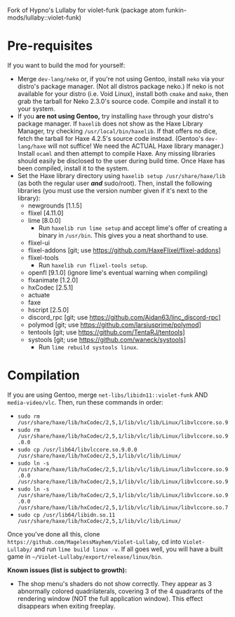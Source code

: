 Fork of Hypno's Lullaby for violet-funk (package atom funkin-mods/lullaby::violet-funk)

# Pre-requisites

If you want to build the mod for yourself:

- Merge `dev-lang/neko` or, if you're not using Gentoo, install `neko` via your distro's package manager. (Not all distros package neko.) If neko is not available for your distro (i.e. Void Linux), install both `cmake` and `make`, then grab the tarball for Neko 2.3.0's source code. Compile and install it to your system.
- If you **are not using Gentoo,** try installing `haxe` through your distro's package manager. If `haxelib` does not show as the Haxe Library Manager, try checking `/usr/local/bin/haxelib`. If that offers no dice, fetch the tarball for Haxe 4.2.5's source code instead. (Gentoo's `dev-lang/haxe` will not suffice! We need the ACTUAL Haxe library manager.) Install `ocaml` and then attempt to compile Haxe. Any missing libraries should easily be disclosed to the user during build time. Once Haxe has been compiled, install it to the system.
- Set the Haxe library directory using `haxelib setup /usr/share/haxe/lib` (as both the regular user ***and*** sudo/root). Then, install the following libraries (you must use the version number given if it's next to the library):
  - newgrounds [1.1.5]
  - flixel [4.11.0]
  - lime [8.0.0]
    - Run `haxelib run lime setup` and accept lime's offer of creating a binary in `/usr/bin`. This gives you a neat shorthand to use.
  - flixel-ui
  - flixel-addons [git; use https://github.com/HaxeFlixel/flixel-addons]
  - flixel-tools
    - Run `haxelib run flixel-tools setup`.
  - openfl [9.1.0] (ignore lime's eventual warning when compiling)
  - flxanimate [1.2.0]
  - hxCodec [2.5.1]
  - actuate
  - faxe
  - hscript [2.5.0]
  - discord_rpc [git; use https://github.com/Aidan63/linc_discord-rpc]
  - polymod [git; use https://github.com/larsiusprime/polymod]
  - tentools [git; use https://github.com/TentaRJ/tentools]
  - systools [git; use https://github.com/waneck/systools]
    - Run `lime rebuild systools linux`.
    
# Compilation

If you are using Gentoo, merge `net-libs/libidn11::violet-funk` AND `media-video/vlc`. Then, run these commands in order:

- `sudo rm /usr/share/haxe/lib/hxCodec/2,5,1/lib/vlc/lib/Linux/libvlccore.so.9`
- `sudo rm /usr/share/haxe/lib/hxCodec/2,5,1/lib/vlc/lib/Linux/libvlccore.so.9.0.0`
- `sudo cp /usr/lib64/libvlccore.so.9.0.0 /usr/share/haxe/lib/hxCodec/2,5,1/lib/vlc/lib/Linux/`
- `sudo ln -s /usr/share/haxe/lib/hxCodec/2,5,1/lib/vlc/lib/Linux/libvlccore.so.9.0.0 /usr/share/haxe/lib/hxCodec/2,5,1/lib/vlc/lib/Linux/libvlccore.so.9`
- `sudo ln -s /usr/share/haxe/lib/hxCodec/2,5,1/lib/vlc/lib/Linux/libvlccore.so.9.0.0 /usr/share/haxe/lib/hxCodec/2,5,1/lib/vlc/lib/Linux/libvlccore.so.7`
- `sudo cp /usr/lib64/libidn.so.11 /usr/share/haxe/lib/hxCodec/2,5,1/lib/vlc/lib/Linux/`

Once you've done all this, clone `https://github.com/MagelessMayhem/Violet-Lullaby`, cd into `Violet-Lullaby/` and run `lime build linux -v`. If all goes well, you will have a built game in `~/Violet-Lullaby/export/release/linux/bin`.

**Known issues (list is subject to growth):**

- The shop menu's shaders do not show correctly. They appear as 3 abnormally colored quadrilaterals, covering 3 of the 4 quadrants of the rendering window (NOT the full application window). This effect disappears when exiting freeplay.
